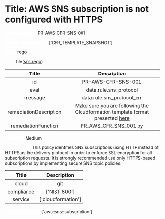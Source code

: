 



# Title: AWS SNS subscription is not configured with HTTPS


***<font color="white">Master Test Id:</font>*** PR-AWS-CFR-SNS-001

***<font color="white">Master Snapshot Id:</font>*** ['CFR_TEMPLATE_SNAPSHOT']

***<font color="white">type:</font>*** rego

***<font color="white">rule:</font>*** file([sns.rego])  
  
  
  
  

|Title|Description|
| :---: | :---: |
|id|PR-AWS-CFR-SNS-001|
|eval|data.rule.sns_protocol|
|message|data.rule.sns_protocol_err|
|remediationDescription|Make sure you are following the Cloudformation template format presented <a href='https://docs.aws.amazon.com/AWSCloudFormation/latest/UserGuide/aws-resource-sns-subscription.html' target='_blank'>here</a>|
|remediationFunction|PR_AWS_CFR_SNS_001.py|


***<font color="white">Severity:</font>*** Medium

***<font color="white">Description:</font>*** This policy identifies SNS subscriptions using HTTP instead of HTTPS as the delivery protocol in order to enforce SSL encryption for all subscription requests. It is strongly recommended use only HTTPS-based subscriptions by implementing secure SNS topic policies.  
  
  

|Title|Description|
| :---: | :---: |
|cloud|git|
|compliance|['NIST 800']|
|service|['cloudformation']|


***<font color="white">Resource Types:</font>*** ['aws::sns::subscription']


[sns.rego]: https://github.com/prancer-io/prancer-compliance-test/tree/master/aws/iac/sns.rego
